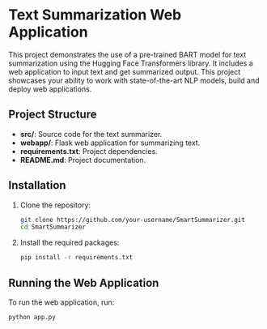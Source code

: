 # Text Summarization Web Application

This project demonstrates the use of a pre-trained BART model for text summarization using the Hugging Face Transformers library. It includes a web application to input text and get summarized output.
This project showcases your ability to work with state-of-the-art NLP models, build and deploy web applications.

## Project Structure

- **src/**: Source code for the text summarizer.
- **webapp/**: Flask web application for summarizing text.
- **requirements.txt**: Project dependencies.
- **README.md**: Project documentation.

## Installation

1. Clone the repository:

   ```bash
   git clone https://github.com/your-username/SmartSummarizer.git
   cd SmartSummarizer
   ```

2. Install the required packages:
   ```bash
   pip install -r requirements.txt
   ```

## Running the Web Application

To run the web application, run:

```bash
python app.py
```
